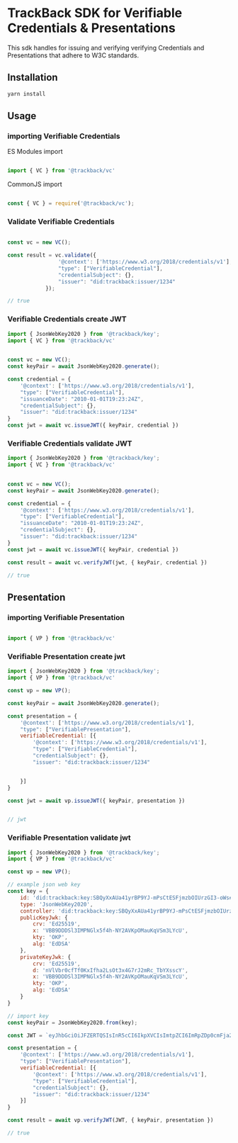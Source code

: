 # TrackBack SDK for Verifiable Credentials & Presentations

This sdk handles for issuing and verifying verifying Credentials
and Presentations that adhere to W3C standards.

## Installation

```bash
yarn install
```

## Usage

### importing Verifiable Credentials

ES Modules import

```javascript

import { VC } from '@trackback/vc'

```

CommonJS import

```javascript

const { VC } = require('@trackback/vc');

```

### Validate Verifiable Credentials

```javascript

const vc = new VC();

const result = vc.validate({
                '@context': ['https://www.w3.org/2018/credentials/v1'],
                "type": ["VerifiableCredential"],
                "credentialSubject": {},
                "issuer": "did:trackback:issuer/1234"
            });

// true

```

### Verifiable Credentials create JWT

```javascript
import { JsonWebKey2020 } from '@trackback/key';
import { VC } from '@trackback/vc'

 
const vc = new VC();
const keyPair = await JsonWebKey2020.generate();

const credential = {
    '@context': ['https://www.w3.org/2018/credentials/v1'],
    "type": ["VerifiableCredential"],
    "issuanceDate": "2010-01-01T19:23:24Z",
    "credentialSubject": {},
    "issuer": "did:trackback:issuer/1234"
}
const jwt = await vc.issueJWT({ keyPair, credential })

```

### Verifiable Credentials validate JWT

```javascript
import { JsonWebKey2020 } from '@trackback/key';
import { VC } from '@trackback/vc'

 
const vc = new VC();
const keyPair = await JsonWebKey2020.generate();

const credential = {
    '@context': ['https://www.w3.org/2018/credentials/v1'],
    "type": ["VerifiableCredential"],
    "issuanceDate": "2010-01-01T19:23:24Z",
    "credentialSubject": {},
    "issuer": "did:trackback:issuer/1234"
}
const jwt = await vc.issueJWT({ keyPair, credential })

const result = await vc.verifyJWT(jwt, { keyPair, credential })

// true
```


## Presentation

### importing Verifiable Presentation

```javascript

import { VP } from '@trackback/vc'

```

### Verifiable Presentation create jwt

```javascript
import { JsonWebKey2020 } from '@trackback/key';
import { VP } from '@trackback/vc'

const vp = new VP();

const keyPair = await JsonWebKey2020.generate();

const presentation = {
    '@context': ['https://www.w3.org/2018/credentials/v1'],
    "type": ["VerifiablePresentation"],
    verifiableCredential: [{
        '@context': ['https://www.w3.org/2018/credentials/v1'],
        "type": ["VerifiableCredential"],
        "credentialSubject": {},
        "issuer": "did:trackback:issuer/1234"


    }]
}

const jwt = await vp.issueJWT({ keyPair, presentation })


// jwt
```

### Verifiable Presentation validate jwt

```javascript
import { JsonWebKey2020 } from '@trackback/key';
import { VP } from '@trackback/vc'

const vp = new VP();

// example json web key
const key = {
    id: 'did:trackback:key:SBQyXxAUa41yrBP9YJ-mPsCtESFjmzbOIUrzGI3-oWs#SBQyXxAUa41yrBP9YJ-mPsCtESFjmzbOIUrzGI3-oWs',
    type: 'JsonWebKey2020',
    controller: 'did:trackback:key:SBQyXxAUa41yrBP9YJ-mPsCtESFjmzbOIUrzGI3-oWs',
    publicKeyJwk: {
        crv: 'Ed25519',
        x: 'VBB9DDDSl3IMPNGlx5f4h-NY2AVKpOMauKqVSm3LYcU',
        kty: 'OKP',
        alg: 'EdDSA'
    },
    privateKeyJwk: {
        crv: 'Ed25519',
        d: 'nVlVbr0cfTf0KxIfha2LsOt3x4G7rJ2mRc_TbYXsscY',
        x: 'VBB9DDDSl3IMPNGlx5f4h-NY2AVKpOMauKqVSm3LYcU',
        kty: 'OKP',
        alg: 'EdDSA'
    }
}

// import key
const keyPair = JsonWebKey2020.from(key);

const JWT = `eyJhbGciOiJFZERTQSIsInR5cCI6IkpXVCIsImtpZCI6ImRpZDp0cmFja2JhY2s6a2V5OlNCUXlYeEFVYTQxeXJCUDlZSi1tUHNDdEVTRmptemJPSVVyekdJMy1vV3MjU0JReVh4QVVhNDF5ckJQOVlKLW1Qc0N0RVNGam16Yk9JVXJ6R0kzLW9XcyJ9.eyJuYmYiOjE2MzQ2ODA2MDksInZwIjp7IkBjb250ZXh0IjpbImh0dHBzOi8vd3d3LnczLm9yZy8yMDE4L2NyZWRlbnRpYWxzL3YxIl0sInR5cGUiOlsiVmVyaWZpYWJsZVByZXNlbnRhdGlvbiJdLCJ2ZXJpZmlhYmxlQ3JlZGVudGlhbCI6W3siQGNvbnRleHQiOlsiaHR0cHM6Ly93d3cudzMub3JnLzIwMTgvY3JlZGVudGlhbHMvdjEiXSwidHlwZSI6WyJWZXJpZmlhYmxlQ3JlZGVudGlhbCJdLCJjcmVkZW50aWFsU3ViamVjdCI6e30sImlzc3VlciI6ImRpZDp0cmFja2JhY2s6aXNzdWVyLzEyMzQifV19fQ.mZLZIH-BOd3r72ryGEkfs7UBfIQ5_fSRchUo9h7DgIwd9L2BE3fhIviJW2X9YMIyEVeAi8C2Yz1m8ETT9pmHBw`

const presentation = {
    '@context': ['https://www.w3.org/2018/credentials/v1'],
    "type": ["VerifiablePresentation"],
    verifiableCredential: [{
        '@context': ['https://www.w3.org/2018/credentials/v1'],
        "type": ["VerifiableCredential"],
        "credentialSubject": {},
        "issuer": "did:trackback:issuer/1234"
    }]
}

const result = await vp.verifyJWT(JWT, { keyPair, presentation })

// true
```
